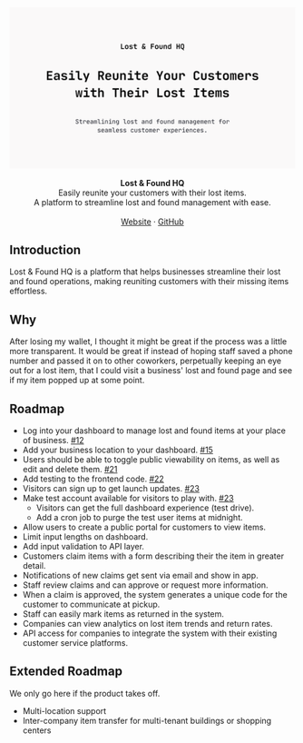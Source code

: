 ![repo banner](./public/repo-banner.png)

<div align="center"><strong>Lost & Found HQ</strong></div>
<div align="center">Easily reunite your customers with their lost items.<br />A platform to streamline lost and found management with ease.</div>
<br />
<div align="center">
<a href="https://www.lostandfoundhq.com">Website</a> 
<span> · </span>
<a href="https://github.com/internetdrew/lost-and-found-hq">GitHub</a> 
</div>

## Introduction

Lost & Found HQ is a platform that helps businesses streamline their lost and found operations, making reuniting customers with their missing items effortless.

## Why

After losing my wallet, I thought it might be great if the process was a little more transparent. It would be great if instead of hoping staff saved a phone number and passed it on to other coworkers, perpetually keeping an eye out for a lost item, that I could visit a business' lost and found page and see if my item popped up at some point.

## Roadmap

- Log into your dashboard to manage lost and found items at your place of business. [#12](https://github.com/internetdrew/lost-and-found-hq/pull/12)
- Add your business location to your dashboard. [#15](https://github.com/internetdrew/lost-and-found-hq/pull/15)
- Users should be able to toggle public viewability on items, as well as edit and delete them. [#21](https://github.com/internetdrew/lost-and-found-hq/pull/21)
- Add testing to the frontend code. [#22](https://github.com/internetdrew/lost-and-found-hq/pull/22)
- Visitors can sign up to get launch updates. [#23](https://github.com/internetdrew/lost-and-found-hq/pull/23)
- Make test account available for visitors to play with. [#23](https://github.com/internetdrew/lost-and-found-hq/pull/23)
  - Visitors can get the full dashboard experience (test drive).
  - Add a cron job to purge the test user items at midnight.
- Allow users to create a public portal for customers to view items.
- Limit input lengths on dashboard.
- Add input validation to API layer.
- Customers claim items with a form describing their the item in greater detail.
- Notifications of new claims get sent via email and show in app.
- Staff review claims and can approve or request more information.
- When a claim is approved, the system generates a unique code for the customer to communicate at pickup.
- Staff can easily mark items as returned in the system.
- Companies can view analytics on lost item trends and return rates.
- API access for companies to integrate the system with their existing customer service platforms.

## Extended Roadmap

We only go here if the product takes off.

- Multi-location support
- Inter-company item transfer for multi-tenant buildings or shopping centers
